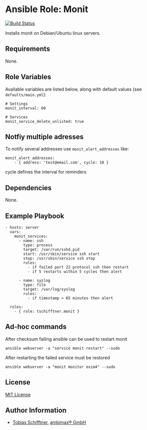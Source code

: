 # Ansible Role: Monit

[![Build Status](https://travis-ci.org/tschifftner/ansible-role-monit.svg)](https://travis-ci.org/tschifftner/ansible-role-monit)

Installs monit on Debian/Ubuntu linux servers.

## Requirements

None.

## Role Variables

Available variables are listed below, along with default values (see `defaults/main.yml`):

    # Settings
    monit_interval: 60
    
    # Services
    monit_service_delete_unlisted: true

## Notfiy multiple adresses

To notify several addresses use ```monit_alert_addresses``` like:
```
monit_alert_addresses:
    - { address: 'test@email.com', cycle: 10 }
```

cycle defines the interval for reminders

## Dependencies

None.

## Example Playbook

    - hosts: server
      vars:
        monit_services:
          - name: ssh
            type: process
            target: /var/run/sshd.pid
            start: /usr/sbin/service ssh start
            stop: /usr/sbin/service ssh stop
            rules:
              - if failed port 22 protocol ssh then restart
              - if 5 restarts within 5 cycles then alert
    
          - name: syslog
            type: file
            target: /var/log/syslog
            rules:
              - if timestamp > 65 minutes then alert

      roles:
        - { role: tschifftner.monit }

## Ad-hoc commands
After checksum failing ansible can be used to restart monit
```
ansible webserver -a "service monit restart" --sudo
```
After restarting the failed service must be restored
```
ansible webserver -a "monit monitor exim4" --sudo
```

## License

[MIT License](http://choosealicense.com/licenses/mit/)

## Author Information

 - [Tobias Schifftner](https://twitter.com/tschifftner), [ambimax® GmbH](https://www.ambimax.de)